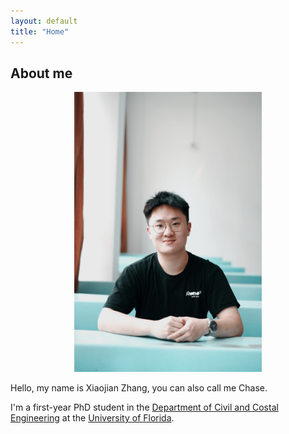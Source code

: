 ```yaml
---
layout: default
title: "Home"
---
```


## About me
<p align = "center" >
   <img  width = "300" src = "Bio.jpg" >
</p>


Hello, my name is Xiaojian Zhang, you can also call me Chase. 

I'm a first-year PhD student in the [Department of Civil and Costal Engineering](https://www.essie.ufl.edu/civil-coastal-engineering/) at the [University of Florida](http://www.ufl.edu/).

